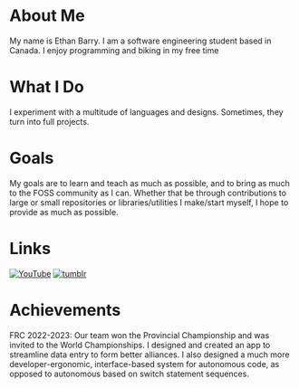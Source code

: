 # About Me
My name is Ethan Barry. I am a software engineering student based in Canada. I enjoy programming and biking in my free time
# What I Do
I experiment with a multitude of languages and designs. Sometimes, they turn into full projects.
# Goals
My goals are to learn and teach as much as possible, and to bring as much to the FOSS community as I can. Whether that be through contributions to large or small repositories or libraries/utilities I make/start myself, I hope to provide as much as possible.
# Links
[![YouTube](https://img.shields.io/badge/YouTube-Cerulity-dd2222?labelColor=222222&logo=youtube)](https://www.youtube.com/@cerulity32k)
[![tumblr](https://img.shields.io/badge/tumblr-cerulity-555588?labelColor=222222&logo=tumblr)](https://cerulity.tumblr.com)
# Achievements
FRC 2022-2023: Our team won the Provincial Championship and was invited to the World Championships. I designed and created an app to streamline data entry to form better alliances. I also designed a much more developer-ergonomic, interface-based system for autonomous code, as opposed to autonomous based on switch statement sequences.

